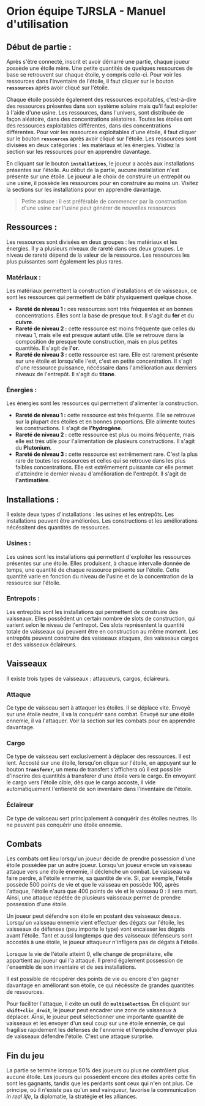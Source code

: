 # Orion équipe TJRSLA - Manuel d'utilisation

## Début de partie :

Après s'être connecté, inscrit et avoir démarré une partie, chaque joueur possède une étoile mère. Une petite quantités de quelques ressources de base se retrouvent sur chaque étoile, y compris celle-ci. Pour voir les ressources dans l'inventaire de l'étoile, il faut cliquer sur le bouton **```ressources```** après avoir cliqué sur l'étoile. 

Chaque étoile possède également des ressources expoitables, c'est-à-dire des ressources présentes dans son système solaire mais qu'il faut exploiter à l'aide d'une usine. Les ressources, dans l'univers, sont distribuée de façon aléatoire, dans des concentrations aléatoires. Toutes les étoiles ont des ressources exploitables différentes, dans des concentrations différentes. Pour voir les ressources exploitables d'une étoile, il faut cliquer sur le bouton **```ressources```** après avoir cliqué sur l'étoile. Les ressources sont divisées en deux catégories : les matériaux et les énergies. Visitez la section sur les ressources pour en apprendre davantage. 

En cliquant sur le bouton **```installations```**, le joueur a accès aux installations présentes sur l'étoile. Au début de la partie, aucune installation n'est présente sur une étoile. Le joueur a le choix de construire un entrepôt ou une usine, il possède les ressources pour en construire au moins un. Visitez la sections sur les installations pour en apprendre davantage.
> Petite astuce : il est préférable de commencer par la construction d'une usine car l'usine peut générer de nouvelles ressources

## Ressources : 
Les ressources sont divisées en deux groupes : les matériaux et les énergies. Il y a plusieurs niveaux de rareté dans ces deux groupes. Le niveau de rareté dépend de la valeur de la ressource. Les ressources les plus puissantes sont également les plus rares. 
### Matériaux :
Les matériaux permettent la construction d'installations et de vaisseaux, ce sont les ressources qui permettent de bâtir physiquement quelque chose.   
* **Rareté de niveau 1 :** ces ressources sont très fréquentes et en bonnes concentrations. Elles sont la base de presque tout. Il s'agit du **fer** et du **cuivre**.
* **Rareté de niveau 2 :** cette ressource est moins fréquente que celles du niveau 1, mais elle est presque autant utile. Elle se retrouve dans la composition de presque toute construction, mais en plus petites quantités. Il s'agit de **l'or**.
* **Rareté de niveau 3 :** cette ressource est rare. Elle est rarement présente sur une étoile et lorsqu'elle l'est, c'est en petite concentration. Il s'agit d'une ressource puissance, nécéssaire dans l'amélioration aux derniers niveaux de l'entrepôt.  Il s'agit du **titane**.
### Énergies :
Les énergies sont les ressources qui permettent d'alimenter la construction. 
* **Rareté de niveau 1 :** cette ressource est très fréquente. Elle se retrouve sur la plupart des étoiles et en bonnes proportions. Elle alimente toutes les constructions. Il s'agit de **l'hydrogène**.
* **Rareté de niveau 2 :** cette ressource est plus ou moins fréquente, mais elle est très utile pour l'alimentation de plusieurs constructions. Il s'agit du **Plutonium**.
* **Rareté de niveau 3 :** cette ressource est extrêmement rare. C'est la plus rare de toutes les ressources et celles qui se retrouve dans les plus faibles concentrations. Elle est extrêmement puissante car elle permet d'atteindre le dernier niveau d'amélioration de l'entrepôt. Il s'agit de **l'antimatière**. 
  
## Installations :
Il existe deux types d'installations : les usines et les entrepôts. Les installations peuvent être améliorées. Les constructions et les améliorations nécéssitent des quantités de ressources. 

### Usines :
Les usines sont les installations qui permettent d'exploiter les ressources présentes sur une étoile. Elles produisent, à chaque intervalle donnée de temps, une quantité de chaque ressource présente sur l'étoile. Cette quantité varie en fonction du niveau de l'usine et de la concentration de la ressource sur l'étoile. 

### Entrepots :
Les entrepôts sont les installations qui permettent de construire des vaisseaux. Elles possèdent un certain nombre de slots de construction, qui varient selon le niveau de l'entrepot. Ces slots représentent la quantité totale de vaisseaux qui peuvent être en construction au même moment. Les entrepôts peuvent construire des vaisseaux attaques, des vaisseaux cargos et des vaisseaux éclaireurs. 

## Vaisseaux 
Il existe trois types de vaisseaux : attaqueurs, cargos, éclaireurs.
### Attaque
Ce type de vaisseau sert à attaquer les étoiles. Il se déplace vite. Envoyé sur une étoile neutre, il va la conquérir sans combat. Envoyé sur une étoile ennemie, il va l'attaquer. Voir la section sur les combats pour en apprendre davantage. 
### Cargo
Ce type de vaisseau sert exclusivement à déplacer des ressources. Il est lent. Accosté sur une étoile, lorsqu'on clique sur l'étoile, en appuyant sur le bouton **```Transferer```**, un menu de transfert s'affichera où il est possible d'inscrire des quantités à transferer d'une étoile vers le cargo. En envoyant le cargo vers l'étoile cible, dès que le cargo accoste, il vide automatiquement l'entiereté de son inventaire dans l'inventaire de l'étoile.
### Éclaireur
Ce type de vaisseau sert principalement à conquérir des étoiles neutres. Ils ne peuvent pas conquérir une étoile ennemie.

## Combats
Les combats ont lieu lorsqu'un joueur décide de prendre possession d'une étoile possédée par un autre joueur. Lorsqu'un joueur envoie un vaisseau attaque vers une étoile ennemie, il déclenche un combat. Le vaisseau va faire perdre, à l'étoile ennemie, sa quantité de vie. Si, par exemple, l'étoile possède 500 points de vie et que le vaisseau en possède 100, après l'attaque, l'étoile n'aura que 400 points de vie et le vaisseau 0 : il sera mort. Ainsi, une attaque répétée de plusieurs vaisseaux permet de prendre possession d'une étoile. 

Un joueur peut défendre son étoile en postant des vaisseaux dessus. Lorsqu'un vaisseau ennemie vient effectuer des dégats sur l'étoile, les vaisseaux de défenses (peu importe le type) vont encaisser les dégats avant l'étoile. Tant et aussi longtemps que des vaisseaux défenseurs sont accostés à une étoile, le joueur attaqueur n'infligera pas de dégats à l'étoile. 

Lorsque la vie de l'étoile atteint 0, elle change de propriétaire, elle appartient au joueur qui l'a attaqué. Il prend également possession de l'ensemble de son inventaire et de ses installations. 

Il est possible de récupérer des points de vie ou encore d'en gagner davantage en améliorant son étoile, ce qui nécéssite de grandes quantités de ressources. 

Pour faciliter l'attaque, il exite un outil de **```multisélection```**. En cliquant sur **```shift+clic_droit```**, le joueur peut encadrer une zone de vaisseaux à déplacer. Ainsi, le joueur peut sélectionner une importante quantité de vaisseaux et les envoyer d'un seul coup sur une étoile ennemie, ce qui fragilise rapidement les défenses de l'ennemie et l'empêche d'envoyer plus de vaisseaux défendre l'étoile. C'est une attaque surprise. 

## Fin du jeu
La partie se termine lorsque 50% des joueurs ou plus ne contrôlent plus aucune étoile. Les joueurs qui possèdent encore des étoiles après cette fin sont les gagnants, tandis que les perdants sont ceux qui n'en ont plus. Ce principe, où il n'existe pas qu'un seul vainqueur, favorise la communication *in real life*, la diplomatie, la stratégie et les alliances. 


